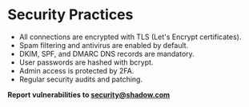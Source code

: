 # Security Practices

- All connections are encrypted with TLS (Let's Encrypt certificates).
- Spam filtering and antivirus are enabled by default.
- DKIM, SPF, and DMARC DNS records are mandatory.
- User passwords are hashed with bcrypt.
- Admin access is protected by 2FA.
- Regular security audits and patching.

**Report vulnerabilities to security@shadow.com**
